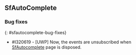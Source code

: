 ## SfAutoComplete

### Bug fixes
{: #sfautocomplete-bug-fixes}

* \#I320619 - [UWP] Now, the events are unsubscribed when [SfAutocomplete](https://help.syncfusion.com/cr/xamarin/Syncfusion.SfAutoComplete.XForms.SfAutoComplete.html) page is disposed.  